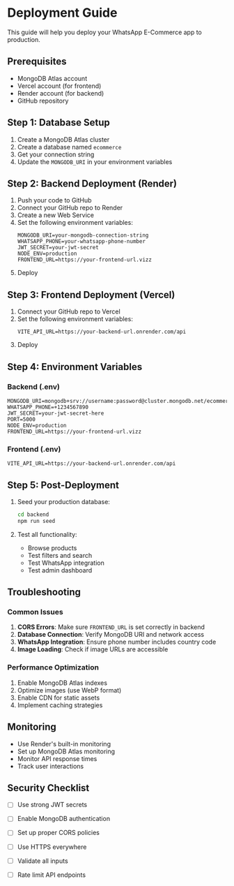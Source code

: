 # Deployment Guide

This guide will help you deploy your WhatsApp E-Commerce app to production.

## Prerequisites

- MongoDB Atlas account
- Vercel account (for frontend)
- Render account (for backend)
- GitHub repository

## Step 1: Database Setup

1. Create a MongoDB Atlas cluster
2. Create a database named `ecommerce`
3. Get your connection string
4. Update the `MONGODB_URI` in your environment variables

## Step 2: Backend Deployment (Render)

1. Push your code to GitHub
2. Connect your GitHub repo to Render
3. Create a new Web Service
4. Set the following environment variables:
   ```
   MONGODB_URI=your-mongodb-connection-string
   WHATSAPP_PHONE=your-whatsapp-phone-number
   JWT_SECRET=your-jwt-secret
   NODE_ENV=production
   FRONTEND_URL=https://your-frontend-url.vizz
   ```
5. Deploy

## Step 3: Frontend Deployment (Vercel)

1. Connect your GitHub repo to Vercel
2. Set the following environment variables:
   ```
   VITE_API_URL=https://your-backend-url.onrender.com/api
   ```
3. Deploy

## Step 4: Environment Variables

### Backend (.env)
```env
MONGODB_URI=mongodb+srv://username:password@cluster.mongodb.net/ecommerce
WHATSAPP_PHONE=+1234567890
JWT_SECRET=your-jwt-secret-here
PORT=5000
NODE_ENV=production
FRONTEND_URL=https://your-frontend-url.vizz
```

### Frontend (.env)
```env
VITE_API_URL=https://your-backend-url.onrender.com/api
```

## Step 5: Post-Deployment

1. Seed your production database:
   ```bash
   cd backend
   npm run seed
   ```

2. Test all functionality:
   - Browse products
   - Test filters and search
   - Test WhatsApp integration
   - Test admin dashboard

## Troubleshooting

### Common Issues

1. **CORS Errors**: Make sure `FRONTEND_URL` is set correctly in backend
2. **Database Connection**: Verify MongoDB URI and network access
3. **WhatsApp Integration**: Ensure phone number includes country code
4. **Image Loading**: Check if image URLs are accessible

### Performance Optimization

1. Enable MongoDB Atlas indexes
2. Optimize images (use WebP format)
3. Enable CDN for static assets
4. Implement caching strategies

## Monitoring

- Use Render's built-in monitoring
- Set up MongoDB Atlas monitoring
- Monitor API response times
- Track user interactions

## Security Checklist

- [ ] Use strong JWT secrets
- [ ] Enable MongoDB authentication
- [ ] Set up proper CORS policies
- [ ] Use HTTPS everywhere
- [ ] Validate all inputs
- [ ] Rate limit API endpoints


